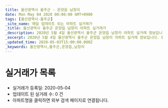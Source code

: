 ```yaml
---
title: 울산광역시 울주군 - 온양읍 남창리
date: Mon May 04 2020 00:00:00 GMT+0900
tags: [울산광역시-울주군]
_site_name: 매일 업데이트 되는 아파트 실거래가
_title: 울산광역시 울주군 온양읍 남창리 아파트 실거래가
_description: 2020년 5월 4일 울산광역시 울주군 온양읍 남창리 아파트 실거래 정보입니다. 0건 아파트 정보가 있습니다.
_excerpt: 2020년 5월 4일 울산광역시 울주군 온양읍 남창리 아파트 실거래 정보입니다. 0건 아파트 정보가 있습니다.
_updated_time: 2020-05-03T15:00:00.000Z
_keywords: 울산광역시,울주군,온양읍,남창리
---
```






# 실거래가 목록
- 실거래가 등록일: 2020-05-04
- 업데이트 된 실거래 수: 0 건
- 아파트명을 클릭하면 외부 검색 페이지로 연결됩니다.




